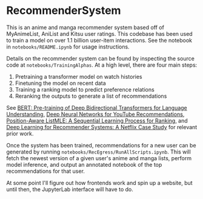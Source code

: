 # RecommenderSystem
This is an anime and manga recommender system based off of MyAnimeList, AniList and Kitsu user ratings. This codebase has been used to train a model on over 1.1 billion user-item interactions. See the notebook in `notebooks/README.ipynb` for usage instructions.

Details on the recommender system can be found by inspecting the source code at `notebooks/TrainingAlphas`. At a high level, there are four main steps:
1. Pretraining a transformer model on watch histories
2. Finetuning the model on recent data
3. Training a ranking model to predict preference relations
4. Reranking the outputs to generate a list of recommendations

See [BERT: Pre-training of Deep Bidirectional Transformers for Language Understanding](https://arxiv.org/pdf/1810.04805.pdf), [Deep Neural Networks for YouTube Recommendations](https://static.googleusercontent.com/media/research.google.com/en//pubs/archive/45530.pdf), [Position-Aware ListMLE: A Sequential Learning Process for Ranking](https://auai.org/uai2014/proceedings/individuals/164.pdf), and [Deep Learning for Recommender Systems: A Netflix Case Study](https://ojs.aaai.org/index.php/aimagazine/article/view/18140) for relevant prior work.

Once the system has been trained, recommendations for a new user can be generated by running `notebooks/RecEgress/RunAllScripts.ipynb`. This will fetch the newest version of a given user's anime and manga lists, perform model inference, and output an annotated notebook of the top recommendations for that user.

At some point I'll figure out how frontends work and spin up a website, but until then, the JupyterLab interface will have to do.
